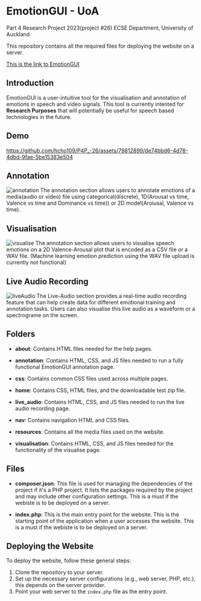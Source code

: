 # EmotionGUI - UoA

Part 4 Research Project 2023(project #26) ECSE Department, University of Auckland

This repository contains all the required files for deploying the website on a server.

[This is the link to EmotionGUI](https://emotiongui-6e64839cbbec.herokuapp.com/home/home.html)

## Introduction
EmotionGUI is a user-intuitive tool for the visualisation and annotation of emotions in speech and video signals. This tool is currently intented for **Research Purposes** that will potentially be useful for speech based technologies in the future.

## Demo
https://github.com/hcho109/P4P_-26/assets/79812899/de74bbd6-4d78-4dbd-9fae-5be15383e504

## Annotation
![annotation](https://github.com/hcho109/P4P_-26/assets/79812899/8481cf7d-67c3-4167-a5ad-49dba93c0b21)
The annotation section allows users to annotate emotions of a media(audio or video) file using categorical(discrete), 1D(Arousal vs time, Valence vs time and Dominance vs time)) or 2D model(Aroiusal, Valence vs time).

## Visualisation
![visualise](https://github.com/hcho109/P4P_-26/assets/79812899/9254a8fe-ba48-41d4-9d0f-480f48634a78)
The annotation section allows users to visualise speech emotions on a 2D Valence-Arousal plot that is encoded as a CSV file or a WAV file. (Machine learning emotion prediction using the WAV file upload is currently not functional)

## Live Audio Recording
![liveAudio](https://github.com/hcho109/P4P_-26/assets/79812899/04f6baa6-2e96-43b2-91e2-bcafc8187619)
The Live-Audio section provides a real-time audio recording feature that can help create data for different emotional training and annotation tasks. Users can also visualise this live audio as a waveform or a spectrograme on the screen.

## Folders

- **about**: Contains HTML files needed for the help pages.

- **annotation**: Contains HTML, CSS, and JS files needed to run a fully functional EmotionGUI annotation page.

- **css**: Contains common CSS files used across multiple pages.

- **home**: Contains CSS, HTML files, and the downloadable test zip file.

- **live_audio**: Contains HTML, CSS, and JS files needed to run the live audio recording page.

- **nav**: Contains navigation HTML and CSS files.

- **resources**: Contains all the media files used on the website.

- **visualisation**: Contains HTML, CSS, and JS files needed for the functionality of the visualise page.

## Files

- **composer.json**: This file is used for managing the dependencies of the project if it's a PHP project. It lists the packages required by the project and may include other configuration settings. This is a must if the webiste is to be deployed on a server.  

- **index.php**: This is the main entry point for the website. This is the starting point of the application when a user accesses the website. This is a must if the webiste is to be deployed on a server.  

## Deploying the Website

To deploy the website, follow these general steps:

1. Clone the repository to your server.
2. Set up the necessary server configurations (e.g., web server, PHP, etc.), this depends on the server provider.
5. Point your web server to the `index.php` file as the entry point.
